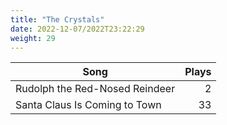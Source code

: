 ```yaml
---
title: "The Crystals"
date: 2022-12-07/2022T23:22:29
weight: 29
---
```




 Song | Plays 
----- | -----:
Rudolph the Red-Nosed Reindeer | 2
Santa Claus Is Coming to Town | 33
